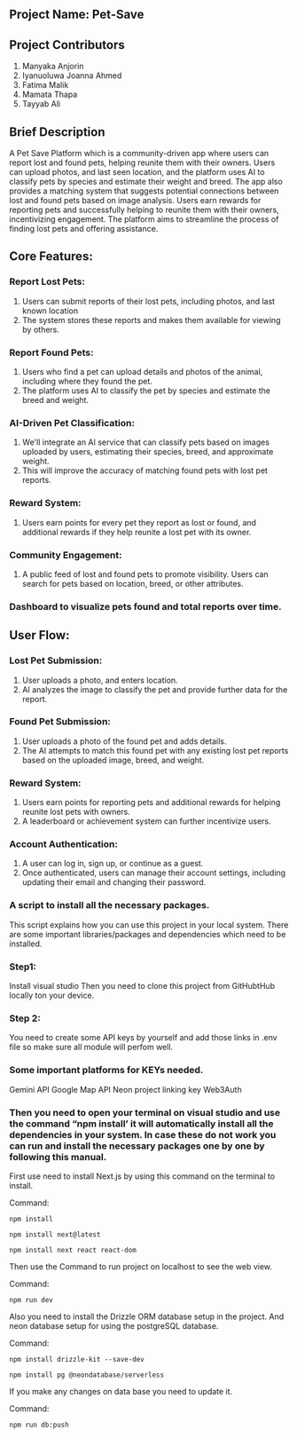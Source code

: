 ## Project Name: Pet-Save
## Project Contributors
<ol>
 <li>Manyaka Anjorin</li>
 <li>Iyanuoluwa Joanna Ahmed </li>
  <li>Fatima Malik</li>
 <li>Mamata Thapa</li>
 <li>Tayyab Ali</li>
</ol>

## Brief Description
A Pet Save Platform which is a community-driven app where users can report lost and found pets, helping reunite them with their owners. Users can upload photos, and last seen location, and the platform uses AI to classify pets by species and estimate their weight and breed. The app also provides a matching system that suggests potential connections between lost and found pets based on image analysis. Users earn rewards for reporting pets and successfully helping to reunite them with their owners, incentivizing engagement. The platform aims to streamline the process of finding lost pets and offering assistance.

 

## Core Features:

### Report Lost Pets:
1. Users can submit reports of their lost pets, including photos, and last known location
2. The system stores these reports and makes them available for viewing by others.
### Report Found Pets:
1. Users who find a pet can upload details and photos of the animal, including where they found the pet.
2. The platform uses AI to classify the pet by species and estimate the breed and weight.
### AI-Driven Pet Classification:
1. We'll integrate an AI service that can classify pets based on images uploaded by users, estimating their species, breed, and approximate weight.
2. This will improve the accuracy of matching found pets with lost pet reports.
### Reward System:
1. Users earn points for every pet they report as lost or found, and additional rewards if they help reunite a lost pet with its owner.
### Community Engagement:
1. A public feed of lost and found pets to promote visibility.
Users can search for pets based on location, breed, or other attributes.
### Dashboard to visualize pets found and total reports over time.

## User Flow:

### Lost Pet Submission:
1. User uploads a photo, and enters location.
2. AI analyzes the image to classify the pet and provide further data for the report.
### Found Pet Submission:
1. User uploads a photo of the found pet and adds details.
2. The AI attempts to match this found pet with any existing lost pet reports based on the uploaded image, breed, and weight.
### Reward System:
1. Users earn points for reporting pets and additional rewards for helping reunite lost pets with owners.
2. A leaderboard or achievement system can further incentivize users.
### Account Authentication:
1. A user can log in, sign up, or continue as a guest.
2. Once authenticated, users can manage their account settings, including updating their email and changing their password.

### A script to install all the necessary packages. 
This script explains how you can use this project in your local system. There are some important libraries/packages and dependencies which need to be installed. 

### Step1:  
Install visual studio 
Then you need to clone this project from GitHubtHub locally ton your device.

### Step 2:
You need to create some API keys by yourself and add those links in .env file so make sure all module will perfom well. 

### Some important platforms for KEYs needed. 
Gemini API 
Google Map API 
Neon project linking key 
Web3Auth 

### Then you need to open your terminal on visual studio and use the command “npm install’ it will automatically install all the dependencies in your system. In case these do not work you can run and install the necessary packages one by one by following this manual. 

First use need to install Next.js by using this command on the terminal to install. 

Command:  

	npm install 

	npm install next@latest 

	npm install next react react-dom 

Then use the Command to run project on localhost to see the web view. 

Command:  

	npm run dev 

Also you need to install the Drizzle ORM database setup in the project. And neon database setup for using the postgreSQL database. 

Command: 

	npm install drizzle-kit --save-dev 

	npm install pg @neondatabase/serverless 

 
If you make any changes on data base you need to update it. 

Command:  

	npm run db:push 

 
 
